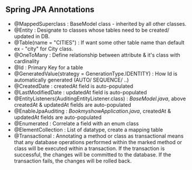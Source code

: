  ## Spring JPA Annotations
 * @MappedSuperclass : BaseModel class - inherited by all other classes.
 * @Entity : Designate to classes whose tables need to be created/ updated in DB.
 * @Table(name = "CITIES") : If want some other table name than default ex - "city" for City class.
 * @OneToMany : Define relationship between attribute & it's class with cardinality
 * @Id : Primary Key for a table
 * @GeneratedValue(strategy = GenerationType.IDENTITY) : How Id is automatically generated (AUTO/ SEQUENCE/ ..)
 * @CreatedDate : createdAt field is auto-populated
 * @LastModifiedDate : updatedAt field is auto-populated
 * @EntityListeners(AuditingEntityListener.class) : _BaseModel.java_, above createdAt & updatedAt fields are auto-populated
 * @EnableJpaAuditing : _BookmyshowApplication.java_, createdAt & updatedAt fields are auto-populated
 * @Enumerated : Correlate a field with an enum class
 * @ElementCollection : List of datatype, create a mapping table
 * @Transactional : Annotating a method or class as transactional means that any database operations performed within the marked method or class will be executed within a transaction. If the transaction is successful, the changes will be committed to the database. If the transaction fails, the changes will be rolled back.
